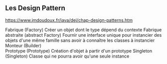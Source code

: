 ## Les Design Pattern

https://www.jmdoudoux.fr/java/dej/chap-design-patterns.htm

Fabrique (Factory)	Créer un objet dont le type dépend du contexte
Fabrique abstraite (abstract Factory)	Fournir une interface unique pour instancier des objets d'une même famille sans avoir à connaître les classes à instancier
Monteur (Builder)	 
Prototype (Prototype)	Création d'objet à partir d'un prototype
Singleton (Singleton)	Classe qui ne pourra avoir qu'une seule instance
